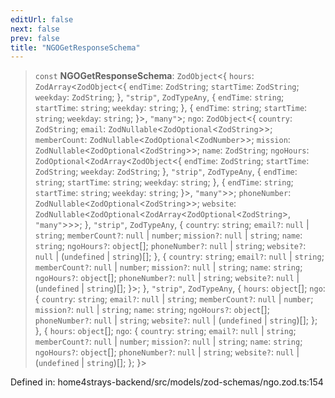```yaml
---
editUrl: false
next: false
prev: false
title: "NGOGetResponseSchema"
---
```


> `const` **NGOGetResponseSchema**: `ZodObject`\<\{ `hours`: `ZodArray`\<`ZodObject`\<\{ `endTime`: `ZodString`; `startTime`: `ZodString`; `weekday`: `ZodString`; \}, `"strip"`, `ZodTypeAny`, \{ `endTime`: `string`; `startTime`: `string`; `weekday`: `string`; \}, \{ `endTime`: `string`; `startTime`: `string`; `weekday`: `string`; \}\>, `"many"`\>; `ngo`: `ZodObject`\<\{ `country`: `ZodString`; `email`: `ZodNullable`\<`ZodOptional`\<`ZodString`\>\>; `memberCount`: `ZodNullable`\<`ZodOptional`\<`ZodNumber`\>\>; `mission`: `ZodNullable`\<`ZodOptional`\<`ZodString`\>\>; `name`: `ZodString`; `ngoHours`: `ZodOptional`\<`ZodArray`\<`ZodObject`\<\{ `endTime`: `ZodString`; `startTime`: `ZodString`; `weekday`: `ZodString`; \}, `"strip"`, `ZodTypeAny`, \{ `endTime`: `string`; `startTime`: `string`; `weekday`: `string`; \}, \{ `endTime`: `string`; `startTime`: `string`; `weekday`: `string`; \}\>, `"many"`\>\>; `phoneNumber`: `ZodNullable`\<`ZodOptional`\<`ZodString`\>\>; `website`: `ZodNullable`\<`ZodOptional`\<`ZodArray`\<`ZodOptional`\<`ZodString`\>, `"many"`\>\>\>; \}, `"strip"`, `ZodTypeAny`, \{ `country`: `string`; `email?`: `null` \| `string`; `memberCount?`: `null` \| `number`; `mission?`: `null` \| `string`; `name`: `string`; `ngoHours?`: `object`[]; `phoneNumber?`: `null` \| `string`; `website?`: `null` \| (`undefined` \| `string`)[]; \}, \{ `country`: `string`; `email?`: `null` \| `string`; `memberCount?`: `null` \| `number`; `mission?`: `null` \| `string`; `name`: `string`; `ngoHours?`: `object`[]; `phoneNumber?`: `null` \| `string`; `website?`: `null` \| (`undefined` \| `string`)[]; \}\>; \}, `"strip"`, `ZodTypeAny`, \{ `hours`: `object`[]; `ngo`: \{ `country`: `string`; `email?`: `null` \| `string`; `memberCount?`: `null` \| `number`; `mission?`: `null` \| `string`; `name`: `string`; `ngoHours?`: `object`[]; `phoneNumber?`: `null` \| `string`; `website?`: `null` \| (`undefined` \| `string`)[]; \}; \}, \{ `hours`: `object`[]; `ngo`: \{ `country`: `string`; `email?`: `null` \| `string`; `memberCount?`: `null` \| `number`; `mission?`: `null` \| `string`; `name`: `string`; `ngoHours?`: `object`[]; `phoneNumber?`: `null` \| `string`; `website?`: `null` \| (`undefined` \| `string`)[]; \}; \}\>

Defined in: home4strays-backend/src/models/zod-schemas/ngo.zod.ts:154
